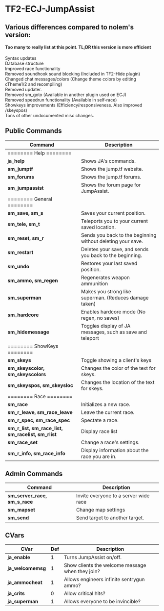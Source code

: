 # TF2-ECJ-JumpAssist

## Various differences compared to nolem's version:
#### Too many to really list at this point. TL;DR this version is more efficient
  
Syntax updates  
Database structure  
Improved race functionality  
Removed soundhook sound blocking (Included in TF2-Hide plugin)  
Changed chat messages/colors (Change theme colors by editing cTheme1/2 and recompiling)  
Removed updater.  
Removed sm_goto (Available in another plugin used on ECJ)  
Removed speedrun functionality (Available in self-race)  
Showkeys improvements (Efficiency/responsiveness. Also improved /skeyspos)  
Tons of other undocumented misc changes.  
  
## Public Commands
Command | Description
--------| -----------
======== Help ======== |  
**ja_help** | Shows JA's commands.  
**sm_jumptf** | Shows the jump.tf website.  
**sm_forums** | Shows the jump.tf forums.  
**sm_jumpassist** | Shows the forum page for JumpAssist. 
======== General ======== |  
**sm_save, sm_s** | Saves your current position.   
**sm_tele, sm_t** | Teleports you to your current saved location.   
**sm_reset, sm_r** | Sends you back to the beginning without deleting your save.  
**sm_restart** | Deletes your save, and sends you back to the beginning.  
**sm_undo** | Restores your last saved position.  
**sm_ammo, sm_regen** | Regenerates weapon ammunition  
**sm_superman** | Makes you strong like superman. (Reduces damage taken)  
**sm_hardcore** | Enables hardcore mode (No regen, no saves)  
**sm_hidemessage** | Toggles display of JA messages, such as save and teleport
======== ShowKeys ======== |  
**sm_skeys** | Toggle showing a client's keys  
**sm_skeyscolor, sm_skeyscolors** | Changes the color of the text for skeys.  
**sm_skeyspos, sm_skeysloc** | Changes the location of the text for skeys.  
======== Race ======== |  
**sm_race** | Initializes a new race.  
**sm_r_leave, sm_race_leave** | Leave the current race.  
**sm_r_spec, sm_race_spec** | Spectate a race.  
**sm_r_list, sm_race_list, sm_racelist, sm_rlist** | Display race list  
**sm_race_set** | Change a race's settings.  
**sm_r_info, sm_race_info** | Display information about the race you are in.  
  
## Admin Commands  
Command | Description
--------|------------
**sm_server_race, sm_s_race** | Invite everyone to a server wide race  
**sm_mapset** | Change map settings  
**sm_send** | Send target to another target.  

## CVars
CVar | Def | Description  
-----|---------|--------  
**ja_enable** | 1 | Turns JumpAssist on/off.  
**ja_welcomemsg** | 1 | Show clients the welcome message when they join?  
**ja_ammocheat** | 1 | Allows engineers infinite sentrygun ammo?  
**ja_crits** | 0 | Allow critical hits?  
**ja_superman** | 1 | Allows everyone to be invincible?  
